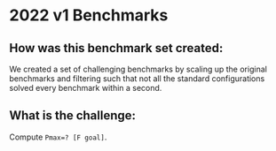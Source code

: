 # 2022 v1 Benchmarks

## How was this benchmark set created:
We created a set of challenging benchmarks by scaling up the original benchmarks and filtering such that not all the standard configurations solved every benchmark within a second.

## What is the challenge:
Compute `Pmax=? [F goal]`.
